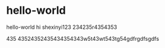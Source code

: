 # hello-world
hello-world
hi
  shexinyi123
234235r4354353

435
43524352435434354343w5t43wt543tg54gdfrgdfsgdfs

